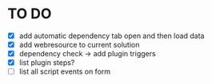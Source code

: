 # TO DO

- [x] add automatic dependency tab open and then load data
- [x] add webresource to current solution
- [x] dependency check -> add plugin triggers
- [x] list plugin steps?
- [ ] list all script events on form

